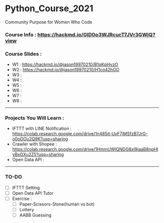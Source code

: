 # Python_Course_2021
Community Purpose for Women Who Code

### Course Info : https://hackmd.io/GID0o3WJRcucT7JVr3GWjQ?view

### Course Slides :

- W1 : https://hackmd.io/@jason19970210/B1qKpHvzO  
- W2 : https://hackmd.io/@jason19970210/H1co42hGO
- W3 : 
- W4 : 
- W5 : 
- W6 : 
- W7 :
- W8 :

----

### Projects You Will Learn :
- IFTTT with LINE Notification : https://colab.research.google.com/drive/1n485it-UxF7jMSfzB7JrG-o0oDOu2Q9K?usp=sharing
- Crawler with Shopee : https://colab.research.google.com/drive/1HmmUWlQNDG8xl9iaaB8npHIyBxGXu2Z5?usp=sharing
- Open Data API : 

----

### TO-DO
- [ ] IFTTT Setting
- [ ] Open Data API Tutor
- [ ] Exercise : 
    - [ ] Paper-Scissors-Stone(human vs bot)
    - [ ] Lottery
    - [ ] AABB Guessing
